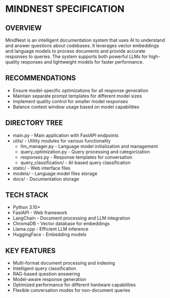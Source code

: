 # MINDNEST SPECIFICATION

## OVERVIEW
MindNest is an intelligent documentation system that uses AI to understand and answer questions about codebases. It leverages vector embeddings and language models to process documents and provide accurate responses to queries. The system supports both powerful LLMs for high-quality responses and lightweight models for faster performance.

## RECOMMENDATIONS
- Ensure model-specific optimizations for all response generation
- Maintain separate prompt templates for different model sizes
- Implement quality control for smaller model responses
- Balance context window usage based on model capabilities

## DIRECTORY TREE
- main.py - Main application with FastAPI endpoints
- utils/ - Utility modules for various functionality
  - llm_manager.py - Language model initialization and management
  - query_optimization.py - Query processing and categorization
  - responses.py - Response templates for conversation
  - query_classification/ - AI-based query classification
- static/ - Web interface files
- models/ - Language model files storage
- docs/ - Documentation storage

## TECH STACK
- Python 3.10+
- FastAPI - Web framework
- LangChain - Document processing and LLM integration
- ChromaDB - Vector database for embeddings
- Llama.cpp - Efficient LLM inference
- HuggingFace - Embedding models

## KEY FEATURES
- Multi-format document processing and indexing
- Intelligent query classification
- RAG-based question answering
- Model-aware response generation
- Optimized performance for different hardware capabilities
- Flexible conversation modes for non-document queries 